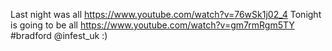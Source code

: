 Last night was all https://www.youtube.com/watch?v=76wSk1j02_4 Tonight is going to be all https://www.youtube.com/watch?v=gm7rmRgm5TY #bradford @infest_uk :)